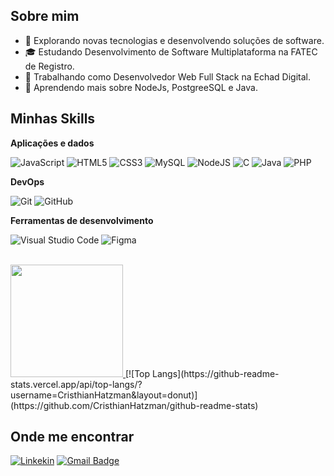 ## Sobre mim

- 🤔 Explorando novas tecnologias e desenvolvendo soluções de software.
- 🎓 Estudando Desenvolvimento de Software Multiplataforma na FATEC de Registro.
- 💼 Trabalhando como Desenvolvedor Web Full Stack na Echad Digital.
- 🌱 Aprendendo mais sobre NodeJs, PostgreeSQL e Java.

## Minhas Skills

**Aplicações e dados**

![JavaScript](https://img.shields.io/badge/javascript-%23323330.svg?style=for-the-badge&logo=javascript&logoColor=%23F7DF1E)
![HTML5](https://img.shields.io/badge/html5-%23E34F26.svg?style=for-the-badge&logo=html5&logoColor=white)
![CSS3](https://img.shields.io/badge/css3-%231572B6.svg?style=for-the-badge&logo=css3&logoColor=white)
![MySQL](https://img.shields.io/badge/mysql-4479A1.svg?style=for-the-badge&logo=mysql&logoColor=white)
![NodeJS](https://img.shields.io/badge/node.js-6DA55F?style=for-the-badge&logo=node.js&logoColor=white)
![C](https://img.shields.io/badge/c-%2300599C.svg?style=for-the-badge&logo=c&logoColor=white)
![Java](https://img.shields.io/badge/java-%23ED8B00.svg?style=for-the-badge&logo=openjdk&logoColor=white)
![PHP](https://img.shields.io/badge/php-%23777BB4.svg?style=for-the-badge&logo=php&logoColor=white)

**DevOps**

![Git](https://img.shields.io/badge/git-%23F05033.svg?style=for-the-badge&logo=git&logoColor=white)
![GitHub](https://img.shields.io/badge/github-%23121011.svg?style=for-the-badge&logo=github&logoColor=white)

**Ferramentas de desenvolvimento**

![Visual Studio Code](https://img.shields.io/badge/Visual%20Studio%20Code-0078d7.svg?style=for-the-badge&logo=visual-studio-code&logoColor=white)
![Figma](https://img.shields.io/badge/figma-%23F24E1E.svg?style=for-the-badge&logo=figma&logoColor=white)

<br/>

<a href="https://github.com/CristhianHatzman" title="Perfil do Cristhian">
  <img height="180em" src="https://github-readme-stats.vercel.app/api?username=CristhianHatzman&theme=dracula&show_icons=true" />
</a>
[![Top Langs](https://github-readme-stats.vercel.app/api/top-langs/?username=CristhianHatzman&layout=donut)](https://github.com/CristhianHatzman/github-readme-stats)

## Onde me encontrar

[![Linkekin](https://img.shields.io/badge/LinkedIn-0077B5?style=for-the-badge&logo=linkedin&logoColor=white)](https://www.linkedin.com/in/cristhianhatzman/)
[![Gmail Badge](https://img.shields.io/badge/-cristhianhatzman@gmail.com-006bed?style=flat-square&logo=Gmail&logoColor=white&link=mailto:cristhianhatzman@gmail.com)](mailto:cristhianhatzman@gmail.com)
